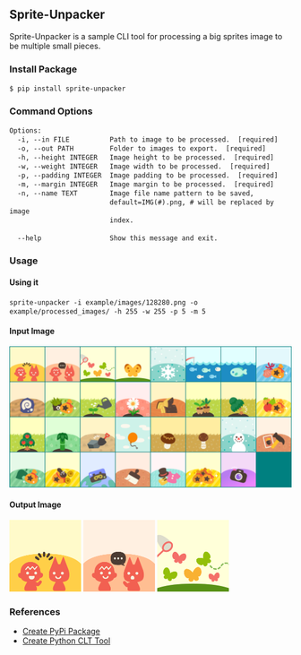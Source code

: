 ## Sprite-Unpacker
Sprite-Unpacker is a sample CLI tool for processing a big sprites image to be multiple small pieces. 

### Install Package
```
$ pip install sprite-unpacker
```
### Command Options
```
Options:
  -i, --in FILE          Path to image to be processed.  [required]
  -o, --out PATH         Folder to images to export.  [required]
  -h, --height INTEGER   Image height to be processed.  [required]
  -w, --weight INTEGER   Image width to be processed.  [required]
  -p, --padding INTEGER  Image padding to be processed.  [required]
  -m, --margin INTEGER   Image margin to be processed.  [required]
  -n, --name TEXT        Image file name pattern to be saved,
                         default=IMG(#).png, # will be replaced by image
                         index.

  --help                 Show this message and exit.
```
### Usage
#### Using it
```shell script
sprite-unpacker -i example/images/128280.png -o example/processed_images/ -h 255 -w 255 -p 5 -m 5 
```
#### Input Image
![Image of Input Image](example/images/sprite_sample.png)

#### Output Image
<img src="example/processed_images/IMG(1).png" width="128" height="128"> <img src="example/processed_images/IMG(2).png" width="128" height="128"> <img src="example/processed_images/IMG(3).png" width="128" height="128">

### References
* [Create PyPi Package](https://medium.com/@joel.barmettler/how-to-upload-your-python-package-to-pypi-65edc5fe9c56)
* [Create Python CLT Tool](https://towardsdatascience.com/how-to-write-python-command-line-interfaces-like-a-pro-f782450caf0d)
